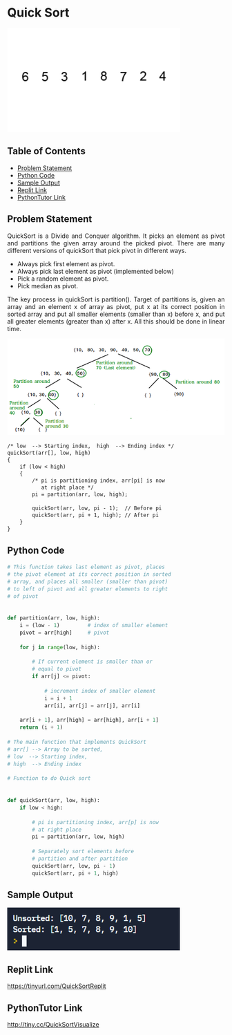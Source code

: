 # Quick Sort

<img src="./img/quicksort.gif" style="width:400px;" class="center"/>

## Table of Contents

- [Problem Statement](#problem-statement)
- [Python Code](#python-code)
- [Sample Output](#Sample-Output)
- [Replit Link](#replit-link)
- [PythonTutor Link](#pythontutor-link)


## Problem Statement

<div align="justify"> <p> QuickSort is a Divide and Conquer algorithm. It picks an element as pivot and partitions the given array around the picked pivot. There are many different versions of quickSort that pick pivot in different ways.</div></p> 

* Always pick first element as pivot.
* Always pick last element as pivot (implemented below)
* Pick a random element as pivot.
* Pick median as pivot.

<div align="justify"> <p>The key process in quickSort is partition(). Target of partitions is, given an array and an element x of array as pivot, put x at its correct position in sorted array and put all smaller elements (smaller than x) before x, and put all greater elements (greater than x) after x. All this should be done in linear time.  </div></p>

<img src="./img/QuickSortsteps.png" style="width:600px;" class="center"/>

```
/* low  --> Starting index,  high  --> Ending index */
quickSort(arr[], low, high)
{
    if (low < high)
    {
        /* pi is partitioning index, arr[pi] is now
           at right place */
        pi = partition(arr, low, high);

        quickSort(arr, low, pi - 1);  // Before pi
        quickSort(arr, pi + 1, high); // After pi
    }
}
```

## Python Code



```python
# This function takes last element as pivot, places
# the pivot element at its correct position in sorted
# array, and places all smaller (smaller than pivot)
# to left of pivot and all greater elements to right
# of pivot


def partition(arr, low, high):
    i = (low - 1)         # index of smaller element
    pivot = arr[high]     # pivot

    for j in range(low, high):

        # If current element is smaller than or
        # equal to pivot
        if arr[j] <= pivot:

            # increment index of smaller element
            i = i + 1
            arr[i], arr[j] = arr[j], arr[i]

    arr[i + 1], arr[high] = arr[high], arr[i + 1]
    return (i + 1)

# The main function that implements QuickSort
# arr[] --> Array to be sorted,
# low  --> Starting index,
# high  --> Ending index

# Function to do Quick sort


def quickSort(arr, low, high):
    if low < high:

        # pi is partitioning index, arr[p] is now
        # at right place
        pi = partition(arr, low, high)

        # Separately sort elements before
        # partition and after partition
        quickSort(arr, low, pi - 1)
        quickSort(arr, pi + 1, high)

```

## Sample Output
<img src="./img/OPQuickSort.PNG" style="width:400px;" class="center"/>

## Replit Link
https://tinyurl.com/QuickSortReplit

## PythonTutor Link

http://tiny.cc/QuickSortVisualize
